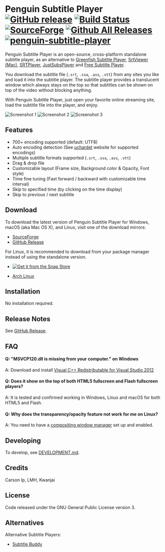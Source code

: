 # Penguin Subtitle Player [![GitHub release](https://img.shields.io/github/release/carsonip/Penguin-Subtitle-Player.svg)](https://github.com/carsonip/Penguin-Subtitle-Player/releases) [![Build Status](https://travis-ci.com/carsonip/Penguin-Subtitle-Player.svg?branch=master)](https://travis-ci.com/github/carsonip/Penguin-Subtitle-Player) [![SourceForge](https://img.shields.io/sourceforge/dt/PenguinSubtitlePlayer.svg)](https://sourceforge.net/projects/penguinsubtitleplayer/) [![Github All Releases](https://img.shields.io/github/downloads/carsonip/Penguin-Subtitle-Player/total.svg)](https://github.com/carsonip/Penguin-Subtitle-Player/releases) [![penguin-subtitle-player](https://snapcraft.io//penguin-subtitle-player/badge.svg)](https://snapcraft.io/penguin-subtitle-player)

Penguin Subtitle Player is an open-source, cross-platform standalone subtitle player, as an alternative to [Greenfish Subtitle Player](http://www.softpedia.com/get/Multimedia/Video/Other-VIDEO-Tools/Greenfish-Subtitle-Player.shtml), [SrtViewer (Mac)](https://sourceforge.net/projects/srtviewer/), [SRTPlayer](https://sourceforge.net/projects/subtitleplayer/), [JustSubsPlayer](https://justsubsplayer.codeplex.com/) and [Free Subtitle Player](http://sourceforge.net/projects/freesubtitleplayer/).

You download the subtitle file (`.srt`, `.ssa`, `.ass`, `.vtt`) from any sites you like and load it into the subtitle player. The subtitle player provides a translucent window which always stays on the top so that subtitles can be shown on top of the video without blocking anything.

With Penguin Subtitle Player, just open your favorite online streaming site, load the subtitle file into the player, and enjoy.

![Screenshot 1](https://a.fsdn.com/con/app/proj/penguinsubtitleplayer/screenshots/Windows_03.png)
![Screenshot 2](https://a.fsdn.com/con/app/proj/penguinsubtitleplayer/screenshots/Windows_00.png)
![Screenshot 3](https://a.fsdn.com/con/app/proj/penguinsubtitleplayer/screenshots/Arch%20Linux_01.png)

## Features

* 700+ encoding supported (default: UTF8)
* Auto encoding detection (See [uchardet](https://www.freedesktop.org/wiki/Software/uchardet/) website for supported encodings)
* Multiple subtitle formats supported (`.srt`, `.ssa`, `.ass`, `.vtt`)
* Drag & drop file
* Customizable layout (Frame size, Background color & Opacity, Font style)
* Time fine tuning (Fast forward / backward with customizable time interval)
* Skip to specified time (by clicking on the time display)
* Skip to previous / next subtitle

## Download

To download the latest version of Penguin Subtitle Player for Windows, macOS (aka Mac OS X), and Linux, visit one of the download mirrors:

* [SourceForge](https://sourceforge.net/projects/penguinsubtitleplayer/)
* [GitHub Release](https://github.com/carsonip/Penguin-Subtitle-Player/releases)

For Linux, it is recommended to download from your package manager instead of using the standalone version.

* [![Get it from the Snap Store](https://snapcraft.io/static/images/badges/en/snap-store-white.svg)](https://snapcraft.io/penguin-subtitle-player)

* [Arch Linux](https://aur.archlinux.org/packages/penguin-subtitle-player-git/)

## Installation

No installation required.

## Release Notes

See [GitHub Release](https://github.com/carsonip/Penguin-Subtitle-Player/releases).

## FAQ

#### Q: "MSVCP120.dll is missing from your computer." on Windows
A: Download and install [Visual C++ Redistributable for Visual Studio 2012](http://www.microsoft.com/download/details.aspx?id=30679)

#### Q: Does it show on the top of both HTML5 fullscreen and Flash fullscreen players?
A: It is tested and confirmed working in Windows, Linux and macOS for both HTML5 and Flash.

#### Q: Why does the transparency/opacity feature not work for me on Linux?
A: You need to have a [compositing window manager](https://github.com/carsonip/Penguin-Subtitle-Player/issues/19) set up and enabled.

## Developing

To develop, see [DEVELOPMENT.md](DEVELOPMENT.md).

## Credits

Carson Ip, LMH, Kwanjai

## License

Code released under the GNU General Public License version 3.

## Alternatives

Alternative Subtitle Players:

* [Subtitle Buddy](https://github.com/vincemann/Subtitle-Buddy)
